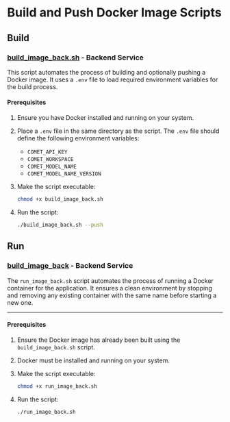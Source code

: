# Build and Push Docker Image Scripts

## Build

### [build_image_back.sh](build_image_back.sh) - Backend Service

This script automates the process of building and optionally pushing a Docker image. It uses a `.env` file to load required environment variables for the build process.

#### Prerequisites

1. Ensure you have Docker installed and running on your system.
2. Place a `.env` file in the same directory as the script. The `.env` file should define the following environment variables:
   - `COMET_API_KEY`
   - `COMET_WORKSPACE`
   - `COMET_MODEL_NAME`
   - `COMET_MODEL_NAME_VERSION`
3. Make the script executable:

    ```bash
    chmod +x build_image_back.sh
    ```

4. Run the script:

   ```bash
   ./build_image_back.sh --push
   ```

## Run

### [build_image_back](build_image_back.sh) - Backend Service

The `run_image_back.sh` script automates the process of running a Docker container for the application. It ensures a clean environment by stopping and removing any existing container with the same name before starting a new one.

---

#### Prerequisites

1. Ensure the Docker image has already been built using the `build_image_back.sh` script.
2. Docker must be installed and running on your system.
3. Make the script executable:

   ```bash
   chmod +x run_image_back.sh
   ```
4. Run the script:

   ```bash
   ./run_image_back.sh
   ```
